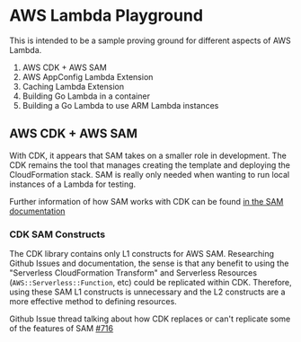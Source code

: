 # AWS Lambda Playground

This is intended to be a sample proving ground for different aspects of AWS Lambda.

1. AWS CDK + AWS SAM
1. AWS AppConfig Lambda Extension
1. Caching Lambda Extension
1. Building Go Lambda in a container
1. Building a Go Lambda to use ARM Lambda instances

## AWS CDK + AWS SAM

With CDK, it appears that SAM takes on a smaller role in development.  The CDK remains the tool that manages creating the template and deploying the CloudFormation stack.  SAM is really only needed when wanting to run local instances of a Lambda for testing.

Further information of how SAM works with CDK can be found [in the SAM documentation](https://docs.aws.amazon.com/serverless-application-model/latest/developerguide/serverless-cdk.html)

### CDK SAM Constructs

The CDK library contains only L1 constructs for AWS SAM.  Researching Github Issues and documentation, the sense is that any benefit to using the "Serverless CloudFormation Transform" and Serverless Resources (`AWS::Serverless::Function`, etc) could be replicated within CDK.  Therefore, using these SAM L1 constructs is unnecessary and the L2 constructs are a more effective method to defining resources.

Github Issue thread talking about how CDK replaces or can't replicate some of the features of SAM [#716](https://github.com/aws/aws-cdk/issues/716)

